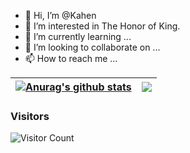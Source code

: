 - 👋 Hi, I’m @Kahen
- 👀 I’m interested in The Honor of King.
- 🌱 I’m currently learning  ...
- 💞️ I’m looking to collaborate on ...
- 📫 How to reach me ...

| <a href="https://github.com/anuraghazra/github-readme-stats"><img align="center" src="https://github-readme-stats.vercel.app/api?username=kahen&show_icons=true&count_private=true&include_all_commits=true&bg_color=30,e96443,904e95&title_color=fff&text_color=fff&hide_border=true" alt="Anurag's github stats" /></a> | <a href="https://github.com/anuraghazra/github-readme-stats&hide_border=true"><img align="center" src="https://github-readme-stats.vercel.app/api/top-langs/?username=kahen&layout=compact&bg_color=30,e96443,904e95&title_color=fff&text_color=fff&hide_border=true" /></a> |
| ------------- | ------------- |

### Visitors
![Visitor Count](https://profile-counter.glitch.me/acmenlt/count.svg)

